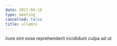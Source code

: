 ```yaml
---
date: 2017-04-16
type: meeting
cancelled: false
title: ullamco
---
```

irure sint esse reprehenderit incididunt culpa ad ut
